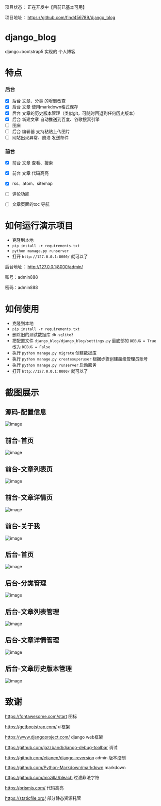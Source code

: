 
项目状态： 正在开发中【目前已基本可用】

项目地址： https://github.com/find456789/django_blog

# django_blog
django+bootstrap5 实现的 个人博客






# 特点

### 后台
- [x] 后台 文章、分类 的增删改查
- [x] 后台 文章 使用markdown格式保存
- [x] 后台 文章的历史版本管理（类似git，可随时回退到任何历史版本）
- [x] 后台 新建文章 自动推送到百度、谷歌搜索引擎
- [ ] 图床
- [ ] 后台 编辑器 支持粘贴上传图片
- [ ] 网站出现异常、崩溃 发送邮件

### 前台
- [x] 前台 文章 查看、搜索
- [x] 前台 文章 代码高亮
- [x] rss、atom、sitemap
- [ ] 评论功能
- [ ] 文章页面的toc 导航





# 如何运行演示项目

- 克隆到本地
- `pip install -r requirements.txt`
- `python manage.py runserver`
- 打开 `http://127.0.0.1:8000/` 就可以了

后台地址：  http://127.0.0.1:8000/admin/

账号：admin888

密码：admin888

# 如何使用
- 克隆到本地
- `pip install -r requirements.txt`
- 删除旧的测试数据库 `db.sqlite3`
- 把配置文件 `django_blog/django_blog/settings.py` 最底部的 `DEBUG = True` 改为 `DEBUG = False`
- 执行 `python manage.py migrate` 创建数据库
- 执行 `python manage.py createsuperuser` 根据步骤创建超级管理员账号
- 执行 `python manage.py runserver` 启动服务
- 打开 `http://127.0.0.1:8000/` 就可以了

# 截图展示
## 源码-配置信息
![image](https://user-images.githubusercontent.com/6580897/136949249-a0caf031-d7c9-4264-a889-8bc177970249.png)


## 前台-首页
![image](https://user-images.githubusercontent.com/6580897/136948957-f1b939c5-765a-45a9-98ed-ec51546601cd.png)

## 前台-文章列表页
![image](https://user-images.githubusercontent.com/6580897/136948978-024bca66-6b68-49e3-9d3e-bc0d4a677cfc.png)


## 前台-文章详情页
![image](https://user-images.githubusercontent.com/6580897/137133118-565290f7-0109-4952-b0fa-ad11169b8034.png)


## 前台-关于我
![image](https://user-images.githubusercontent.com/6580897/136949027-be794446-a04b-47cc-86e6-433bf5c58a2a.png)

## 后台-首页
![image](https://user-images.githubusercontent.com/6580897/136937552-3a825fef-4136-44e7-afef-133d9916d2d3.png)

## 后台-分类管理
![image](https://user-images.githubusercontent.com/6580897/136937582-b3149c74-b4ae-4336-a358-dacd711c82ea.png)

## 后台-文章列表管理
![image](https://user-images.githubusercontent.com/6580897/136937619-0e27e2ba-b74b-4461-9dfd-267ec2b511ae.png)

## 后台-文章详情管理
![image](https://user-images.githubusercontent.com/6580897/136937652-3c955e7f-1ff4-494d-b143-de38cedfaac7.png)

## 后台-文章历史版本管理
![image](https://user-images.githubusercontent.com/6580897/136937681-32851ab6-e128-4f95-9453-e6fde76e0b4c.png)



# 致谢

https://fontawesome.com/start 图标

https://getbootstrap.com/  ui框架

https://www.djangoproject.com/ django web框架

https://github.com/jazzband/django-debug-toolbar   调试

https://github.com/etianen/django-reversion    admin 版本控制

https://github.com/Python-Markdown/markdown  markdown

https://github.com/mozilla/bleach   过滤非法字符

https://prismjs.com/ 代码高亮

https://staticfile.org/ 部分静态资源托管